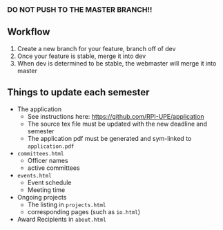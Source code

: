 ### DO NOT PUSH TO THE MASTER BRANCH!!

## Workflow

 1. Create a new branch for your feature, branch off of dev
 2. Once your feature is stable, merge it into dev
 3. When dev is determined to be stable, the webmaster will merge it into master

## Things to update each semester

- The application
  - See instructions here: https://github.com/RPI-UPE/application 
  - The source tex file must be updated with the new deadline and semester
  - The application pdf must be generated and sym-linked to `application.pdf`
- `committees.html`
  - Officer names
  - active committees
- `events.html`
  - Event schedule
  - Meeting time
- Ongoing projects 
  - The listing in `projects.html` 
  - corresponding pages (such as `io.html`)
- Award Recipients in `about.html`
